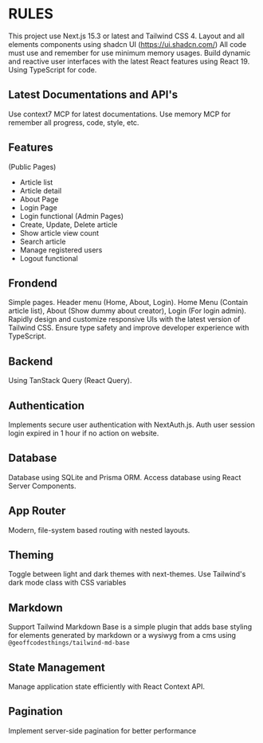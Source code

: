 # RULES
This project use Next.js 15.3 or latest and Tailwind CSS 4.
Layout and all elements components using shadcn UI (https://ui.shadcn.com/)
All code must use and remember for use minimum memory usages.
Build dynamic and reactive user interfaces with the latest React features using React 19.
Using TypeScript for code.

## Latest Documentations and API's
Use context7 MCP for latest documentations.
Use memory MCP for remember all progress, code, style, etc.

## Features
(Public Pages)
- Article list
- Article detail
- About Page
- Login Page
- Login functional
(Admin Pages)
- Create, Update, Delete article
- Show article view count
- Search article
- Manage registered users
- Logout functional

## Frondend
Simple pages.
Header menu (Home, About, Login).
Home Menu (Contain article list), About (Show dummy about creator), Login (For login admin).
Rapidly design and customize responsive UIs with the latest version of Tailwind CSS.
Ensure type safety and improve developer experience with TypeScript.

## Backend
Using TanStack Query (React Query).

## Authentication
Implements secure user authentication with NextAuth.js.
Auth user session login expired in 1 hour if no action on website.

## Database
Database using SQLite and Prisma ORM.
Access database using React Server Components.

## App Router
Modern, file-system based routing with nested layouts.

## Theming
Toggle between light and dark themes with next-themes.
Use Tailwind's dark mode class with CSS variables

## Markdown
Support Tailwind Markdown Base is a simple plugin that adds base styling for elements generated by markdown or a wysiwyg from a cms using `@geoffcodesthings/tailwind-md-base`

## State Management
Manage application state efficiently with React Context API.

## Pagination
Implement server-side pagination for better performance